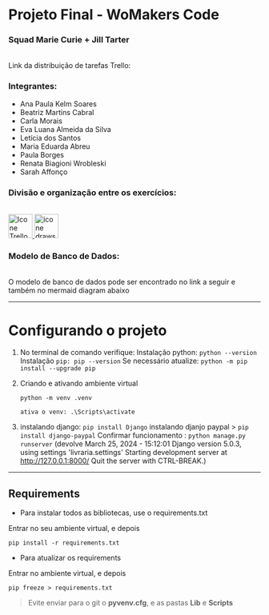 <h1>Projeto Final - WoMakers Code</h1>
<h3>Squad Marie Curie + Jill Tarter</h3>

<br>
Link da distribuição de tarefas Trello: 

<br>
<h3>Integrantes:</h3>
<ul>
<li>Ana Paula Kelm Soares</li>
<li>Beatriz Martins Cabral</li>
<li>Carla Morais</li>
<li>Eva Luana Almeida da Silva</li>
<li>Letícia dos Santos</li>
<li>Maria Eduarda Abreu</li>
<li>Paula Borges</li>
<li>Renata Biagioni Wrobleski</li>
<li>Sarah Affonço</li>
</ul>
<h3>Divisão e organização entre os exercícios:</h3>
<br>    
<a href="https://trello.com/b/2TH5CzmX/squad-marie-curie-womakers-code" target="_blank">
      <img height="48px" width="48px" alt="Icone Trello" src="https://cdn.icon-icons.com/icons2/3041/PNG/512/trello_logo_icon_189227.png">
</a>

<a href="https://drawsql.app/teams/squadmariecurrie/diagrams/books" target="_blank">
 <img height="48px" width="48px" alt="icone drawsql" src="https://pbs.twimg.com/profile_images/1016937460167684101/9wRBzBNZ_400x400.jpg">
</a>

<br>
<h3>Modelo de Banco de Dados:</h3>
<br>
O modelo de banco de dados pode ser encontrado no link a seguir e também no mermaid diagram abaixo

---

# Configurando o projeto 

1. No terminal de comando verifique:
 Instalação python: `python --version`
 Instalação `pip: pip --version`
 Se necessário atualize: `python -m pip install --upgrade pip` 

3. Criando e ativando ambiente virtual
    ```
   python -m venv .venv
    ```
    ```     
    ativa o venv: .\Scripts\activate
    ``` 

5. instalando django:  `pip install Django` 
    instalando djanjo paypal > `pip install django-paypal`
    Confirmar funcionamento : `python manage.py runserver`
    (devolve March 25, 2024 - 15:12:01
    Django version 5.0.3, using settings 'livraria.settings'
    Starting development server at http://127.0.0.1:8000/
    Quit the server with CTRL-BREAK.)

------------------------

## Requirements

- Para instalar todos as bibliotecas, use o requirements.txt

Entrar no seu ambiente virtual, e depois 
```
pip install -r requirements.txt
```

- Para atualizar os requirements

Entrar no ambiente virtual, e depois 
```
pip freeze > requirements.txt
```

> Evite enviar para o git o **pyvenv.cfg**, e as pastas **Lib** e **Scripts**
